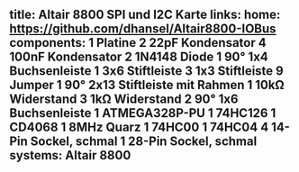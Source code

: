 title: Altair 8800 SPI und I2C Karte
links:
    home: https://github.com/dhansel/Altair8800-IOBus
components:
    1 Platine
    2 22pF Kondensator
    4 100nF Kondensator
    2 1N4148 Diode
    1 90° 1x4 Buchsenleiste
    1 3x6 Stiftleiste
    3 1x3 Stiftleiste
    9 Jumper
    1 90° 2x13 Stiftleiste mit Rahmen
    1 10kΩ Widerstand
    3 1kΩ Widerstand
    2 90° 1x6 Buchsenleiste
    1 ATMEGA328P-PU
    1 74HC126
    1 CD4068
    1 8MHz Quarz
    1 74HC00
    1 74HC04
    4 14-Pin Sockel, schmal
    1 28-Pin Sockel, schmal
systems:
    Altair 8800
---
